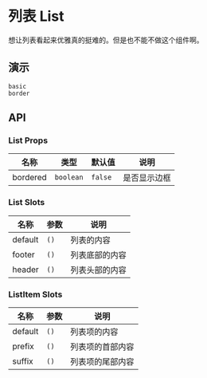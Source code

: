 # 列表 List

想让列表看起来优雅真的挺难的。但是也不能不做这个组件啊。

<!--single-column-->

## 演示

```demo
basic
border
```

## API

### List Props

| 名称     | 类型      | 默认值  | 说明         |
| -------- | --------- | ------- | ------------ |
| bordered | `boolean` | `false` | 是否显示边框 |

### List Slots

| 名称    | 参数 | 说明           |
| ------- | ---- | -------------- |
| default | `()` | 列表的内容     |
| footer  | `()` | 列表底部的内容 |
| header  | `()` | 列表头部的内容 |

### ListItem Slots

| 名称    | 参数 | 说明             |
| ------- | ---- | ---------------- |
| default | `()` | 列表项的内容     |
| prefix  | `()` | 列表项的首部内容 |
| suffix  | `()` | 列表项的尾部内容 |
